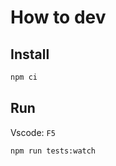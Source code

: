 # How to dev

## Install

```bash
npm ci
```

## Run

Vscode: `F5`

```bash
npm run tests:watch
```
